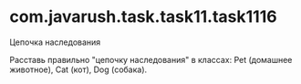 # com.javarush.task.task11.task1116
Цепочка наследования

Расставь правильно "цепочку наследования" в классах: Pet (домашнее животное), Cat (кот), Dog (собака).

